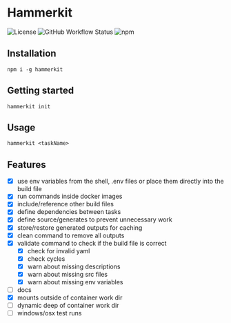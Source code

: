 # Hammerkit

![License](https://img.shields.io/npm/l/hammerkit)
![GitHub Workflow Status](https://img.shields.io/github/workflow/status/no0dles/hammerkit/master)
![npm](https://img.shields.io/npm/v/hammerkit)

## Installation

```npm i -g hammerkit```

## Getting started

```hammerkit init```

## Usage
```hammerkit <taskName>```

## Features

- [x] use env variables from the shell, .env files or place them directly into the build file
- [x] run commands inside docker images
- [x] include/reference other build files
- [x] define dependencies between tasks
- [x] define source/generates to prevent unnecessary work
- [x] store/restore generated outputs for caching
- [x] clean command to remove all outputs
- [x] validate command to check if the build file is correct
    - [x] check for invalid yaml
    - [x] check cycles
    - [x] warn about missing descriptions
    - [x] warn about missing src files
    - [x] warn about missing env variables
- [ ] docs
- [x] mounts outside of container work dir
- [ ] dynamic deep of container work dir
- [ ] windows/osx test runs
